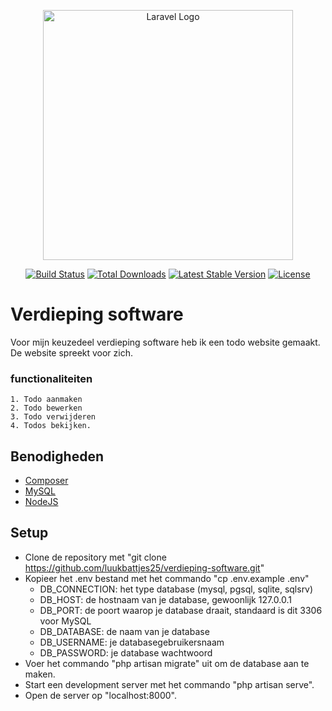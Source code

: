 <p align="center"><a href="https://laravel.com" target="_blank"><img src="https://raw.githubusercontent.com/laravel/art/master/logo-lockup/5%20SVG/2%20CMYK/1%20Full%20Color/laravel-logolockup-cmyk-red.svg" width="400" alt="Laravel Logo"></a></p>

<p align="center">
<a href="https://github.com/laravel/framework/actions"><img src="https://github.com/laravel/framework/workflows/tests/badge.svg" alt="Build Status"></a>
<a href="https://packagist.org/packages/laravel/framework"><img src="https://img.shields.io/packagist/dt/laravel/framework" alt="Total Downloads"></a>
<a href="https://packagist.org/packages/laravel/framework"><img src="https://img.shields.io/packagist/v/laravel/framework" alt="Latest Stable Version"></a>
<a href="https://packagist.org/packages/laravel/framework"><img src="https://img.shields.io/packagist/l/laravel/framework" alt="License"></a>
</p>

# Verdieping software

Voor mijn keuzedeel verdieping software heb ik een todo website gemaakt.
De website spreekt voor zich.
### functionaliteiten
    1. Todo aanmaken
    2. Todo bewerken
    3. Todo verwijderen
    4. Todos bekijken.

## Benodigheden
- [Composer](https://getcomposer.org/)
- [MySQL](https://www.mysql.com/)
- [NodeJS](https://nodejs.org/en)

## Setup
-   Clone de repository met "git clone https://github.com/luukbattjes25/verdieping-software.git"
-   Kopieer het .env bestand met het commando "cp .env.example .env"
    - DB_CONNECTION: het type database (mysql, pgsql, sqlite, sqlsrv)
    - DB_HOST: de hostnaam van je database, gewoonlijk 127.0.0.1
    - DB_PORT: de poort waarop je database draait, standaard is dit 3306 voor MySQL
    - DB_DATABASE: de naam van je database
    - DB_USERNAME: je databasegebruikersnaam
    - DB_PASSWORD: je database wachtwoord   
-   Voer het commando "php artisan migrate" uit om de database aan te maken.
-   Start een development server met het commando "php artisan serve".
-   Open de server op "localhost:8000".

